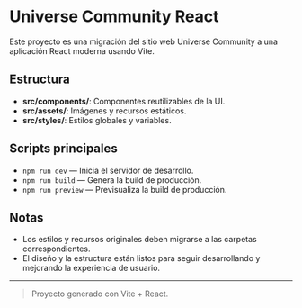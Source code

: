 # Universe Community React

Este proyecto es una migración del sitio web Universe Community a una aplicación React moderna usando Vite.

## Estructura
- **src/components/**: Componentes reutilizables de la UI.
- **src/assets/**: Imágenes y recursos estáticos.
- **src/styles/**: Estilos globales y variables.

## Scripts principales
- `npm run dev` — Inicia el servidor de desarrollo.
- `npm run build` — Genera la build de producción.
- `npm run preview` — Previsualiza la build de producción.

## Notas
- Los estilos y recursos originales deben migrarse a las carpetas correspondientes.
- El diseño y la estructura están listos para seguir desarrollando y mejorando la experiencia de usuario.

---

> Proyecto generado con Vite + React.
